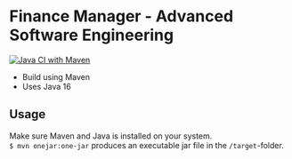 # Finance Manager - Advanced Software Engineering
[![Java CI with Maven](https://github.com/hottek/ase/actions/workflows/maven.yml/badge.svg?branch=master)](https://github.com/hottek/ase/actions/workflows/maven.yml)
- Build using Maven
- Uses Java 16

## Usage
Make sure Maven and Java is installed on your system.  
`$ mvn onejar:one-jar` produces an executable jar file in the `/target`-folder.
